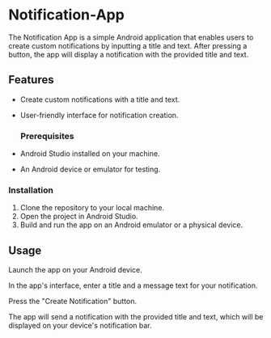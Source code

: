 # Notification-App

The Notification App is a simple Android application that enables users to create custom notifications by inputting a title and text. 
After pressing a button, the app will display a notification with the provided title and text.

## Features

- Create custom notifications with a title and text.
- User-friendly interface for notification creation.

  ### Prerequisites

- Android Studio installed on your machine.
- An Android device or emulator for testing.

### Installation

1. Clone the repository to your local machine.
2. Open the project in Android Studio.
3. Build and run the app on an Android emulator or a physical device.

## Usage
Launch the app on your Android device.

In the app's interface, enter a title and a message text for your notification.

Press the "Create Notification" button.

The app will send a notification with the provided title and text, which will be displayed on your device's notification bar.
